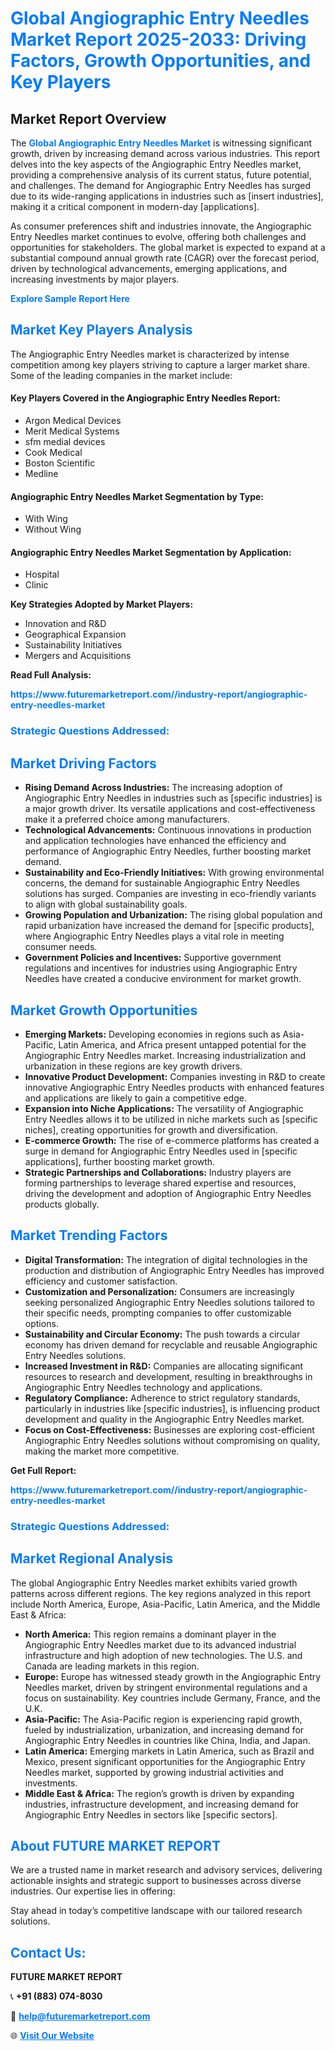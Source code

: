 <h1 style="color: #007BFF;">Global Angiographic Entry Needles Market Report 2025-2033: Driving Factors, Growth Opportunities, and Key Players</h1>

<section id="overview">
<h2>Market Report Overview</h2>
<p>The <a href="https://www.futuremarketreport.com//industry-report/angiographic-entry-needles-market" style="color: #007BFF; text-decoration: none;"><strong>Global Angiographic Entry Needles Market</strong></a> is witnessing significant growth, driven by increasing demand across various industries. This report delves into the key aspects of the Angiographic Entry Needles market, providing a comprehensive analysis of its current status, future potential, and challenges. The demand for Angiographic Entry Needles has surged due to its wide-ranging applications in industries such as [insert industries], making it a critical component in modern-day [applications].</p>
<p>As consumer preferences shift and industries innovate, the Angiographic Entry Needles market continues to evolve, offering both challenges and opportunities for stakeholders. The global market is expected to expand at a substantial compound annual growth rate (CAGR) over the forecast period, driven by technological advancements, emerging applications, and increasing investments by major players.</p>
</section>

<section id="overview">
<p><a href="https://www.futuremarketreport.com//request-sample/reportId=55614" style="color: #007BFF; text-decoration: none;"><strong>Explore Sample Report Here</strong></a></p>
</section>

<section id="key-players">
<h2 style="color: #007BFF;">Market Key Players Analysis</h2>
<p>The Angiographic Entry Needles market is characterized by intense competition among key players striving to capture a larger market share. Some of the leading companies in the market include:</p>
<h4>Key Players Covered in the Angiographic Entry Needles Report:</h4>
<ul><li>Argon Medical Devices</li><li>Merit Medical Systems</li><li>sfm medial devices</li><li>Cook Medical</li><li>Boston Scientific</li><li>Medline</li></ul>
<h4>Angiographic Entry Needles Market Segmentation by Type:</h4>
<ul><li>With Wing</li><li>Without Wing</li></ul>

<h4>Angiographic Entry Needles Market Segmentation by Application:</h4>
<ul><li>Hospital</li><li>Clinic</li></ul>
<p><strong>Key Strategies Adopted by Market Players:</strong></p>
<ul>
<li>Innovation and R&D</li>
<li>Geographical Expansion</li>
<li>Sustainability Initiatives</li>
<li>Mergers and Acquisitions</li>
</ul>
</section>

<section>
<p><strong>Read Full Analysis: </strong></p><a href="https://www.futuremarketreport.com//industry-report/angiographic-entry-needles-market" style="color: #007BFF; text-decoration: none;"><strong>https://www.futuremarketreport.com//industry-report/angiographic-entry-needles-market</strong></a>
<h3 style="color: #007BFF;">Strategic Questions Addressed:</h3>
</section>

<section id="driving-factors">
<h2 style="color: #007BFF;">Market Driving Factors</h2>
<ul>
<li><strong>Rising Demand Across Industries:</strong> The increasing adoption of Angiographic Entry Needles in industries such as [specific industries] is a major growth driver. Its versatile applications and cost-effectiveness make it a preferred choice among manufacturers.</li>
<li><strong>Technological Advancements:</strong> Continuous innovations in production and application technologies have enhanced the efficiency and performance of Angiographic Entry Needles, further boosting market demand.</li>
<li><strong>Sustainability and Eco-Friendly Initiatives:</strong> With growing environmental concerns, the demand for sustainable Angiographic Entry Needles solutions has surged. Companies are investing in eco-friendly variants to align with global sustainability goals.</li>
<li><strong>Growing Population and Urbanization:</strong> The rising global population and rapid urbanization have increased the demand for [specific products], where Angiographic Entry Needles plays a vital role in meeting consumer needs.</li>
<li><strong>Government Policies and Incentives:</strong> Supportive government regulations and incentives for industries using Angiographic Entry Needles have created a conducive environment for market growth.</li>
</ul>
</section>

<section id="growth-opportunities">
<h2 style="color: #007BFF;">Market Growth Opportunities</h2>
<ul>
<li><strong>Emerging Markets:</strong> Developing economies in regions such as Asia-Pacific, Latin America, and Africa present untapped potential for the Angiographic Entry Needles market. Increasing industrialization and urbanization in these regions are key growth drivers.</li>
<li><strong>Innovative Product Development:</strong> Companies investing in R&D to create innovative Angiographic Entry Needles products with enhanced features and applications are likely to gain a competitive edge.</li>
<li><strong>Expansion into Niche Applications:</strong> The versatility of Angiographic Entry Needles allows it to be utilized in niche markets such as [specific niches], creating opportunities for growth and diversification.</li>
<li><strong>E-commerce Growth:</strong> The rise of e-commerce platforms has created a surge in demand for Angiographic Entry Needles used in [specific applications], further boosting market growth.</li>
<li><strong>Strategic Partnerships and Collaborations:</strong> Industry players are forming partnerships to leverage shared expertise and resources, driving the development and adoption of Angiographic Entry Needles products globally.</li>
</ul>
</section>

<section id="trending-factors">
<h2 style="color: #007BFF;">Market Trending Factors</h2>
<ul>
<li><strong>Digital Transformation:</strong> The integration of digital technologies in the production and distribution of Angiographic Entry Needles has improved efficiency and customer satisfaction.</li>
<li><strong>Customization and Personalization:</strong> Consumers are increasingly seeking personalized Angiographic Entry Needles solutions tailored to their specific needs, prompting companies to offer customizable options.</li>
<li><strong>Sustainability and Circular Economy:</strong> The push towards a circular economy has driven demand for recyclable and reusable Angiographic Entry Needles solutions.</li>
<li><strong>Increased Investment in R&D:</strong> Companies are allocating significant resources to research and development, resulting in breakthroughs in Angiographic Entry Needles technology and applications.</li>
<li><strong>Regulatory Compliance:</strong> Adherence to strict regulatory standards, particularly in industries like [specific industries], is influencing product development and quality in the Angiographic Entry Needles market.</li>
<li><strong>Focus on Cost-Effectiveness:</strong> Businesses are exploring cost-efficient Angiographic Entry Needles solutions without compromising on quality, making the market more competitive.</li>
</ul>
</section>

<section>
<p><strong>Get Full Report: </strong></p><a href="https://www.futuremarketreport.com//industry-report/angiographic-entry-needles-market" style="color: #007BFF; text-decoration: none;"><strong>https://www.futuremarketreport.com//industry-report/angiographic-entry-needles-market</strong></a>
<h3 style="color: #007BFF;">Strategic Questions Addressed:</h3>
</section>


<section id="regional-analysis">
<h2 style="color: #007BFF;">Market Regional Analysis</h2>
<p>The global Angiographic Entry Needles market exhibits varied growth patterns across different regions. The key regions analyzed in this report include North America, Europe, Asia-Pacific, Latin America, and the Middle East & Africa:</p>
<ul>
<li><strong>North America:</strong> This region remains a dominant player in the Angiographic Entry Needles market due to its advanced industrial infrastructure and high adoption of new technologies. The U.S. and Canada are leading markets in this region.</li>
<li><strong>Europe:</strong> Europe has witnessed steady growth in the Angiographic Entry Needles market, driven by stringent environmental regulations and a focus on sustainability. Key countries include Germany, France, and the U.K.</li>
<li><strong>Asia-Pacific:</strong> The Asia-Pacific region is experiencing rapid growth, fueled by industrialization, urbanization, and increasing demand for Angiographic Entry Needles in countries like China, India, and Japan.</li>
<li><strong>Latin America:</strong> Emerging markets in Latin America, such as Brazil and Mexico, present significant opportunities for the Angiographic Entry Needles market, supported by growing industrial activities and investments.</li>
<li><strong>Middle East & Africa:</strong> The region’s growth is driven by expanding industries, infrastructure development, and increasing demand for Angiographic Entry Needles in sectors like [specific sectors].</li>
</ul>
</section>

<footer>
<h2 style="color: #007BFF;">About FUTURE MARKET REPORT</h2>
<p>We are a trusted name in market research and advisory services, delivering actionable insights and strategic support to businesses across diverse industries. Our expertise lies in offering:</p>

<p>Stay ahead in today’s competitive landscape with our tailored research solutions.</p>

<h2 style="color: #007BFF;">Contact Us:</h2>
<p><strong>FUTURE MARKET REPORT</strong></p>
<p>📞 <strong>+91 (883) 074-8030</strong></p>
<p>📧 <strong><a href="mailto:help@futuremarketreport.com" style="color: #007BFF;">help@futuremarketreport.com</a></strong></p>
<p>🌐 <strong><a href="https://www.futuremarketreport.com/" style="color: #007BFF;">Visit Our Website</a></strong></p>
</footer>
